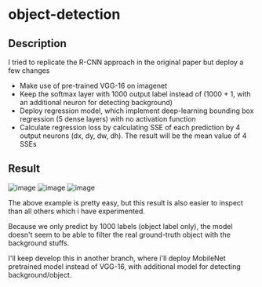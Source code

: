 # object-detection
## Description
I tried to replicate the R-CNN approach in the original paper but deploy a few changes
+ Make use of pre-trained VGG-16 on imagenet
+ Keep the softmax layer with 1000 output label instead of (1000 + 1, with an additional neuron for detecting background)
+ Deploy regression model, which implement deep-learning bounding box regression (5 dense layers) with no activation function
+ Calculate regression loss by calculating SSE of each prediction by 4 output neurons (dx, dy, dw, dh). The result will be the mean value of 4 SSEs

## Result
![image](https://user-images.githubusercontent.com/64292857/153789129-5a01c4c7-63cc-4e0c-8480-5f8819db77a1.png)
![image](https://user-images.githubusercontent.com/64292857/153789143-916e0181-ee50-42d4-bfc4-8521bc275553.png)
![image](https://user-images.githubusercontent.com/64292857/153789492-fa40743f-8fa1-48d5-8763-21f085313a15.png)

The above example is pretty easy, but this result is also easier to inspect than all others which i have experimented.

Because we only predict by 1000 labels (object label only), the model doesn't seem to be able to filter the real ground-truth object with the background stuffs.

I'll keep develop this in another branch, where i'll deploy MobileNet pretrained model instead of VGG-16, with additional model for detecting background/object.

